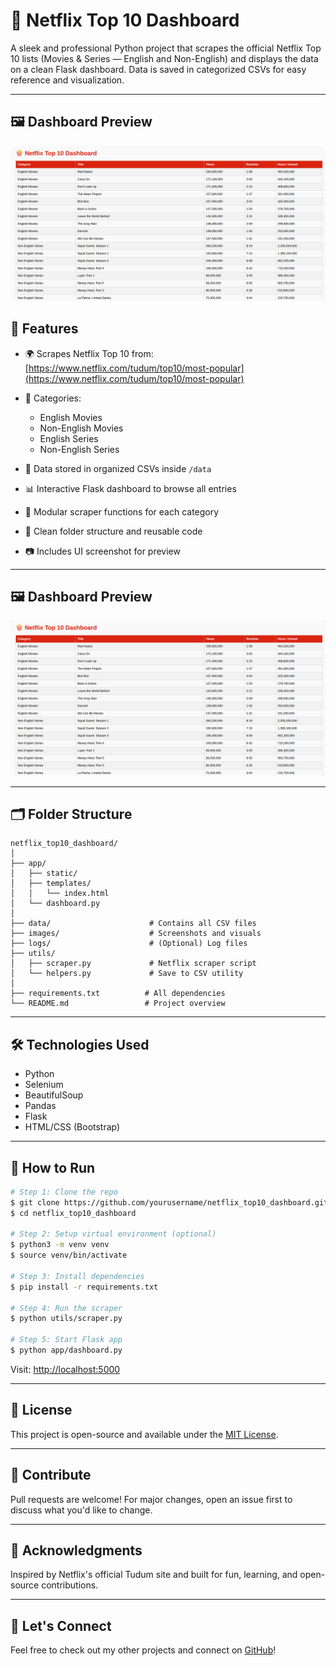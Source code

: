 # 🍿 Netflix Top 10 Dashboard

A sleek and professional Python project that scrapes the official Netflix Top 10 lists (Movies & Series — English and Non-English) and displays the data on a clean Flask dashboard. Data is saved in categorized CSVs for easy reference and visualization.

---
## 🖼️ Dashboard Preview
![Dashboard Screenshot](images/image.png)

## 🚀 Features

* 🌍 Scrapes Netflix Top 10 from: [https://www.netflix.com/tudum/top10/most-popular](https://www.netflix.com/tudum/top10/most-popular)
* 🧠 Categories:

  * English Movies
  * Non-English Movies
  * English Series
  * Non-English Series
* 💾 Data stored in organized CSVs inside `/data`
* 📊 Interactive Flask dashboard to browse all entries
* 🔁 Modular scraper functions for each category
* 📁 Clean folder structure and reusable code
* 📷 Includes UI screenshot for preview

---

## 🖼️ Dashboard Preview

![Dashboard Screenshot](images/image.png)

---

## 🗂️ Folder Structure

```
netflix_top10_dashboard/
│
├── app/
│   ├── static/
│   ├── templates/
│   │   └── index.html
│   └── dashboard.py
│
├── data/                      # Contains all CSV files
├── images/                    # Screenshots and visuals
├── logs/                      # (Optional) Log files
├── utils/
│   ├── scraper.py             # Netflix scraper script
│   └── helpers.py             # Save to CSV utility
│
├── requirements.txt          # All dependencies
└── README.md                 # Project overview
```

---

## 🛠️ Technologies Used

* Python
* Selenium
* BeautifulSoup
* Pandas
* Flask
* HTML/CSS (Bootstrap)

---

## 🔧 How to Run

```bash
# Step 1: Clone the repo
$ git clone https://github.com/yourusername/netflix_top10_dashboard.git
$ cd netflix_top10_dashboard

# Step 2: Setup virtual environment (optional)
$ python3 -m venv venv
$ source venv/bin/activate

# Step 3: Install dependencies
$ pip install -r requirements.txt

# Step 4: Run the scraper
$ python utils/scraper.py

# Step 5: Start Flask app
$ python app/dashboard.py
```

Visit: [http://localhost:5000](http://localhost:5000)

---

## 📜 License

This project is open-source and available under the [MIT License](LICENSE).

---

## 🤝 Contribute

Pull requests are welcome! For major changes, open an issue first to discuss what you'd like to change.

---

## 🙌 Acknowledgments

Inspired by Netflix's official Tudum site and built for fun, learning, and open-source contributions.

---

## 🔗 Let's Connect

Feel free to check out my other projects and connect on [GitHub](https://github.com/yourusername)!
